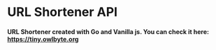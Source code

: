 # URL Shortener API

#### URL Shortener created with Go and Vanilla js. You can check it here: https://tiny.owlbyte.org
